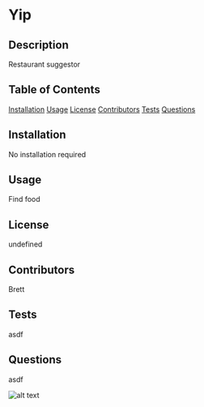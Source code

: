 # Yip

## Description

Restaurant suggestor

## Table of Contents
[Installation](#installation)
[Usage](#usage)
[License](#license)
[Contributors](#contributors)
[Tests](#tests)
[Questions](#questions)

## Installation<a name="installation"></a>

No installation required

## Usage<a name="usage"></a>

Find food

## License<a name=license></a>

undefined

## Contributors<a name=contributors></a>

Brett

## Tests<a name="tests"></a>

asdf

## Questions<a name="questions"></a>

asdf

![alt text](https://avatars2.githubusercontent.com/u/16299570?v=4 "User Profile Image")